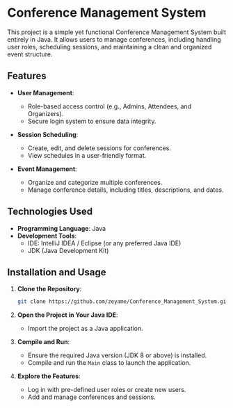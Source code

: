 # Conference Management System

This project is a simple yet functional Conference Management System built entirely in Java. It allows users to manage conferences, including handling user roles, scheduling sessions, and maintaining a clean and organized event structure.

## Features

- **User Management**: 
  - Role-based access control (e.g., Admins, Attendees, and Organizers).
  - Secure login system to ensure data integrity.

- **Session Scheduling**:
  - Create, edit, and delete sessions for conferences.
  - View schedules in a user-friendly format.

- **Event Management**:
  - Organize and categorize multiple conferences.
  - Manage conference details, including titles, descriptions, and dates.

## Technologies Used

- **Programming Language**: Java
- **Development Tools**: 
  - IDE: IntelliJ IDEA / Eclipse (or any preferred Java IDE)
  - JDK (Java Development Kit)

## Installation and Usage

1. **Clone the Repository**:
   ```bash
   git clone https://github.com/zeyame/Conference_Management_System.git
   ```

2. **Open the Project in Your Java IDE**:
   - Import the project as a Java application.

3. **Compile and Run**:
   - Ensure the required Java version (JDK 8 or above) is installed.
   - Compile and run the `Main` class to launch the application.

4. **Explore the Features**:
   - Log in with pre-defined user roles or create new users.
   - Add and manage conferences and sessions.
